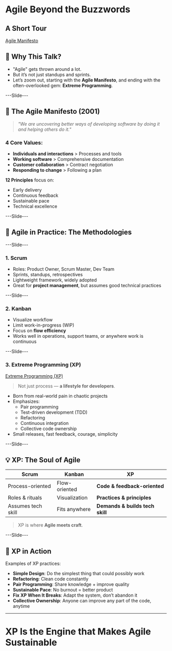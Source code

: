 # Agile Beyond the Buzzwords  
## A Short Tour 
[Agile Manifesto](https://agilemanifesto.org)


## 🧭 Why This Talk?

- "Agile" gets thrown around a lot.
- But it’s not just standups and sprints.
- Let’s zoom out, starting with the **Agile Manifesto**, and ending with the often-overlooked gem: **Extreme Programming**.

---Slide---

## 📜 The Agile Manifesto (2001)

> *"We are uncovering better ways of developing software by doing it and helping others do it."*

### 4 Core Values:
- **Individuals and interactions** > Processes and tools
- **Working software** > Comprehensive documentation
- **Customer collaboration** > Contract negotiation
- **Responding to change** > Following a plan

**12 Principles** focus on:
- Early delivery
- Continuous feedback
- Sustainable pace
- Technical excellence

---Slide---

## 🧰 Agile in Practice: The Methodologies

---Slide---

### 1. **Scrum**
- Roles: Product Owner, Scrum Master, Dev Team
- Sprints, standups, retrospectives
- Lightweight framework, widely adopted
- Great for **project management**, but assumes good technical practices

---Slide---

### 2. **Kanban**
- Visualize workflow
- Limit work-in-progress (WIP)
- Focus on **flow efficiency**
- Works well in operations, support teams, or anywhere work is continuous

---Slide---

### 3. **Extreme Programming (XP)**

[Extreme Programming (XP)](https://www.extremeprogramming.org)

> Not just process — **a lifestyle for developers**.

- Born from real-world pain in chaotic projects
- Emphasizes:
  - Pair programming
  - Test-driven development (TDD)
  - Refactoring
  - Continuous integration
  - Collective code ownership
- Small releases, fast feedback, courage, simplicity

---Slide---

## 💡 XP: The Soul of Agile

| Scrum | Kanban | XP |
|-------|--------|----|
| Process-oriented | Flow-oriented | **Code & feedback-oriented** |
| Roles & rituals | Visualization | **Practices & principles** |
| Assumes tech skill | Fits anywhere | **Demands & builds tech skill** |

> XP is where **Agile meets craft**.

---Slide---

## 🧪 XP in Action

Examples of XP practices:

- **Simple Design**: Do the simplest thing that could possibly work
- **Refactoring**: Clean code constantly
- **Pair Programming**: Share knowledge + improve quality
- **Sustainable Pace**: No burnout = better product
- **Fix XP When It Breaks**: Adapt the system, don’t abandon it
- **Collective Ownership**: Anyone can improve any part of the code, anytime
---

 # XP Is the Engine that Makes Agile Sustainable